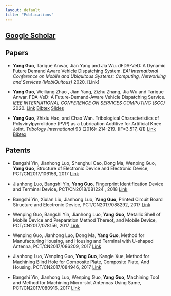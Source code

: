 ```yaml
---
layout: default
title: "Publications"
---
```


## [Google Scholar](https://scholar.google.com/citations?user=BnbauT4AAAAJ&hl=en&authuser=1)

## Papers

- **Yang Guo**, Tarique Anwar, Jian Yang and Jia Wu. dFDA-VeD: A Dynamic Future Demand Aware Vehicle Dispatching System. *EAI International Conference on Mobile and Ubiquitous Systems: Computing, Networking and Services (MobiQuitous)* 2020. [Link]

- **Yang Guo**, Weiliang Zhao , Jian Yang, Zizhu Zhang, Jia Wu and Tarique Anwar. FDA-VeD: A Future-Demand-Aware Vehicle Dispatching Service. *IEEE INTERNATIONAL CONFERENCE ON SERVICES COMPUTING (SCC)* 2020. [Link](https://conferences.computer.org/servicespub/pdfs/SCC2020-6PAvrY57CwjKQITACOPvZJ/878900a345/878900a345.pdf) [Bibtex](../files/FDA-VeD.bib) [Slides](../files/SCC_REG_45_13_Guo.pdf)

- **Yang Guo**, Zhixiu Hao, and Chao Wan. Tribological Characteristics of Polyvinylpyrrolidone (PVP) as a Lubrication Additive for Artificial Knee Joint. *Tribology International* 93 (2016): 214-219. (IF=3.517, Q1) [Link](https://doi.org/10.1016/j.triboint.2015.08.043) [Bibtex](../files/Tri-PVP.bib)

## Patents

- Bangshi Yin, Jianhong Luo, Shenghui Cao, Dong Ma, Wenping Guo, **Yang Guo**, Structure of Electronic Device and Electronic Device, PCT/CN2017/106156, 2017 [Link](https://patentscope.wipo.int/search/en/detail.jsf;jsessionid=FC91D5A439BB92D52C5880DC76C00EC3.wapp2nC?docId=WO2019071603&recNum=1884&office=&queryString=&prevFilter=&sortOption=Pub+Date+Desc&maxRec=74690808)

- Jianhong Luo, Bangshi Yin, **Yang Guo**, Fingerprint Identification Device and Terminal Device, PCT/CN2018/081224 , 2018 [Link](https://patentscope.wipo.int/search/en/detail.jsf;jsessionid=015B0527ABCAE7B35821918933FC5C2B.wapp2nB?docId=WO2018177387&recNum=2281&office=&queryString=&prevFilter=&sortOption=Pub+Date+Desc&maxRec=71152078)

- Bangshi Yin, Xiulan Liu, Jianhong Luo, **Yang Guo**,  Printed Circuit Board Structure and Electronic Device,  PCT/CN2017/088292, 2017 [Link](https://patentscope.wipo.int/search/en/detail.jsf?docId=WO2018171054&recNum=3&office=&queryString=IN%3A%28guo+yang+luo+jianhong%29&prevFilter=&sortOption=Pub+Date+Desc&maxRec=9)

- Wenping Guo, Bangshi Yin, Jianhong Luo, **Yang Guo**, Metallic Shell of Mobile Device and Preparation Method Thereof, and Mobile Device, PCT/CN2017/078156, 2017 [Link](https://patentscope.wipo.int/search/en/detail.jsf?docId=WO2018149016&recNum=4&office=&queryString=IN%3A%28guo+yang+luo+jianhong%29&prevFilter=&sortOption=Pub+Date+Desc&maxRec=9)

- Wenping Guo, Jianhong Luo, Dong Ma, **Yang Guo**, Method for Manufacturing Housing, and Housing and Terminal with U-shaped Antenna, PCT/CN2017/086209, 2017 [Link](https://patentscope.wipo.int/search/en/detail.jsf?docId=WO2018149047&recNum=5&office=&queryString=IN%3A%28guo+yang+luo+jianhong%29&prevFilter=&sortOption=Pub+Date+Desc&maxRec=9)

- Jianhong Luo, Wenping Guo, **Yang Guo**, Kangle Xue, Method for Machining Blind Hole for Composite Plate, Composite Plate, And Housing, PCT/CN2017/084946, 2017 [Link](https://patentscope.wipo.int/search/en/detail.jsf?docId=WO2018137297&recNum=7&office=&queryString=IN%3A%28guo+yang+luo+jianhong%29&prevFilter=&sortOption=Pub+Date+Desc&maxRec=9)

- Bangshi Yin, Jianhong Luo, Wenping Guo, **Yang Guo**, Machining Tool and Method for Machining Micro-slot Antennas Using Same, PCT/CN2017/080916, 2017 [Link](https://patentscope.wipo.int/search/en/detail.jsf?docId=WO2018137291&recNum=6&office=&queryString=IN%3A%28guo+yang+luo+jianhong%29&prevFilter=&sortOption=Pub+Date+Desc&maxRec=9)
